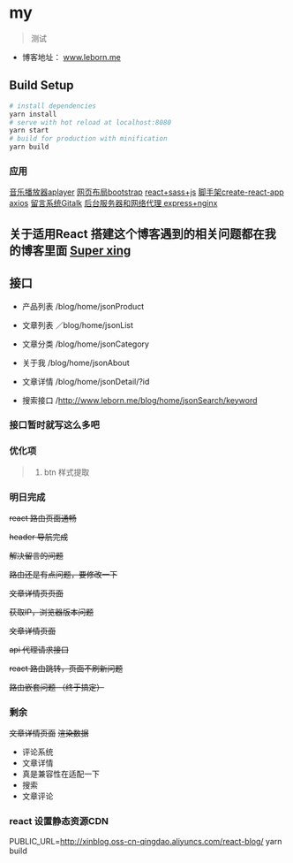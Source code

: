 # my

> 测试

+ 博客地址： www.leborn.me
## Build Setup
``` bash
# install dependencies
yarn install
# serve with hot reload at localhost:8080
yarn start
# build for production with minification
yarn build
```
### 应用
[音乐播放器aplayer](https://aplayer.js.org/#/)
[网页布局bootstrap](https://www.bootcss.com/)
[react+sass+js](https://react.docschina.org/)
[脚手架create-react-app](https://www.html.cn/create-react-app/docs/getting-started/)
[axios](https://www.kancloud.cn/yunye/axios/234845)
[留言系统Gitalk](https://gitalk.github.io/)
[后台服务器和网络代理 express+nginx](https://www.expressjs.com.cn/)

##  关于适用React 搭建这个博客遇到的相关问题都在我的博客里面 [Super xing](http://www.leborn.me)

## 接口

+ 产品列表   /blog/home/jsonProduct

+ 文章列表   ／blog/home/jsonList

+ 文章分类   /blog/home/jsonCategory

+ 关于我    /blog/home/jsonAbout 

+ 文章详情  /blog/home/jsonDetail/?id

+ 搜索接口  /http://www.leborn.me/blog/home/jsonSearch/keyword

### 接口暂时就写这么多吧

### 优化项

> 1. btn 样式提取

### 明日完成

<s> react 路由页面通畅</s>

<s> header 导航完成 </s>

<s> 解决留言的问题 </s>

 <s> 路由还是有点问题，要修改一下</s>

<s> 文章详情页页面</s>

<s> 获取IP，浏览器版本问题</s>

<s>文章详情页面</s>

<s> api 代理请求接口 </s>

<s> react 路由跳转，页面不刷新问题 </s>

<s>  路由嵌套问题 （终于搞定）</s>




### 剩余
<s> 文章详情页面</s>
<s> 渲染数据 </s>
+ 评论系统 
+ 文章详情 
+ 真是兼容性在适配一下
+ 搜索
+ 文章评论


### react 设置静态资源CDN

  PUBLIC_URL=http://xinblog.oss-cn-qingdao.aliyuncs.com/react-blog/ yarn build

